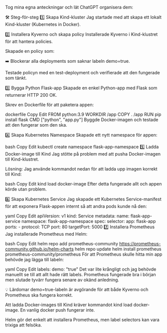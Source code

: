 Tog mina egna anteckningar och lät ChatGPT organisera dem:

🛠️ Steg-för-steg
1️⃣ Skapa Kind-kluster
Jag startade med att skapa ett lokalt Kind-kluster (Kubernetes in Docker).

2️⃣ Installera Kyverno och skapa policy
Installerade Kyverno i Kind-klustret för att hantera policies.

Skapade en policy som:

➡️ Blockerar alla deployments som saknar labeln demo=true.

Testade policyn med en test-deployment och verifierade att den fungerade som tänkt.

3️⃣ Bygga Python Flask-app
Skapade en enkel Python-app med Flask som returnerar HTTP 200 OK.

Skrev en Dockerfile för att paketera appen:

dockerfile
Copy
Edit
FROM python:3.9
WORKDIR /app
COPY . /app
RUN pip install flask
CMD ["python", "app.py"]
Byggde Docker-imagen och testade att den fungerar som den ska.

4️⃣ Skapa Kubernetes Namespace
Skapade ett nytt namespace för appen:

bash
Copy
Edit
kubectl create namespace flask-app-namespace
5️⃣ Ladda Docker-image till Kind
Jag stötte på problem med att pusha Docker-imagen till Kind-klustret.

Lösning:
Jag använde kommandot nedan för att ladda upp imagen korrekt till Kind:

bash
Copy
Edit
kind load docker-image <image-name>
Efter detta fungerade allt och appen körde utan problem.

6️⃣ Skapa Kubernetes Service
Jag skapade ett Kubernetes Service-manifest för att exponera Flask-appen internt så att andra pods kunde nå den:

yaml
Copy
Edit
apiVersion: v1
kind: Service
metadata:
  name: flask-app-service
  namespace: flask-app-namespace
spec:
  selector:
    app: flask-app
  ports:
    - protocol: TCP
      port: 80
      targetPort: 5000
7️⃣ Installera Prometheus
Jag installerade Prometheus med Helm:

bash
Copy
Edit
helm repo add prometheus-community https://prometheus-community.github.io/helm-charts
helm repo update
helm install prometheus prometheus-community/prometheus
För att Prometheus skulle hitta min app behövde jag lägga till labeln:

yaml
Copy
Edit
labels:
  demo: "true"
Det var lite krångligt och jag behövde manuellt se till att allt hade rätt labels. Prometheus fungerade bra i början men slutade tyvärr fungera senare av okänd anledning.

💡 Lärdomar
demo=true-labeln är avgörande för att både Kyverno och Prometheus ska fungera korrekt.

Att ladda Docker-images till Kind kräver kommandot kind load docker-image. En vanlig docker push fungerar inte.

Helm gör det enkelt att installera Prometheus, men label selectors kan vara trixiga att felsöka.

